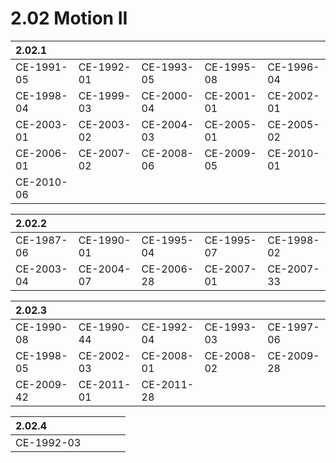 # 2.02 Motion II

| 2.02.1 |  |  |  |  |
| :--- | :--- | :--- | :--- | :--- |
| CE-1991-05 | CE-1992-01 | CE-1993-05 | CE-1995-08 | CE-1996-04 |
| CE-1998-04 | CE-1999-03 | CE-2000-04 | CE-2001-01 | CE-2002-01 |
| CE-2003-01 | CE-2003-02 | CE-2004-03 | CE-2005-01 | CE-2005-02 |
| CE-2006-01 | CE-2007-02 | CE-2008-06 | CE-2009-05 | CE-2010-01 |
| CE-2010-06 |  |  |  |  |

| 2.02.2 |  |  |  |  |
| :--- | :--- | :--- | :--- | :--- |
| CE-1987-06 | CE-1990-01 | CE-1995-04 | CE-1995-07 | CE-1998-02 |
| CE-2003-04 | CE-2004-07 | CE-2006-28 | CE-2007-01 | CE-2007-33 |

| 2.02.3 |  |  |  |  |
| :--- | :--- | :--- | :--- | :--- |
| CE-1990-08 | CE-1990-44 | CE-1992-04 | CE-1993-03 | CE-1997-06 |
| CE-1998-05 | CE-2002-03 | CE-2008-01 | CE-2008-02 | CE-2009-28 |
| CE-2009-42 | CE-2011-01 | CE-2011-28 |  |  |

| 2.02.4 |  |  |  |  |
| :--- | :--- | :--- | :--- | :--- |
| CE-1992-03 |  |  |  |  |

